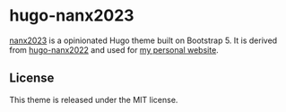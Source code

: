 # hugo-nanx2023

[nanx2023](https://github.com/nanxstats/hugo-nanx2023) is a opinionated Hugo theme built on Bootstrap 5. It is derived from [hugo-nanx2022](https://github.com/nanxstats/hugo-nanx2022) and used for [my personal website](https://nanx.me).

## License

This theme is released under the MIT license.

